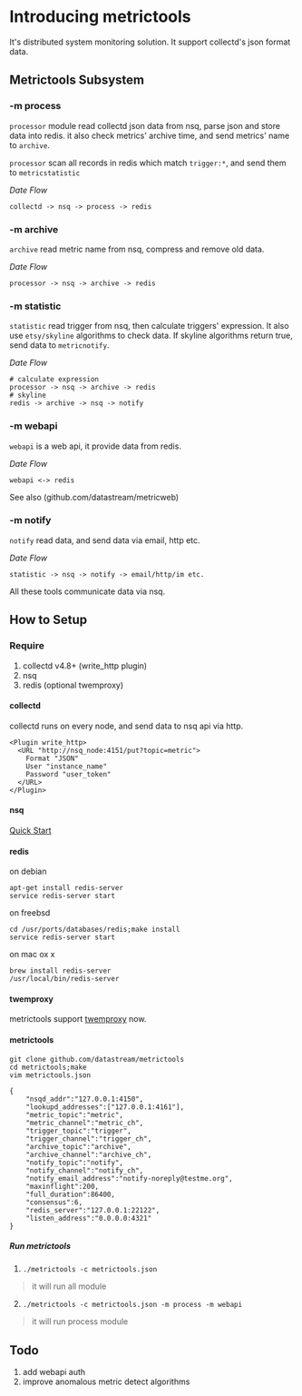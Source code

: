 # Introducing metrictools

It's distributed system monitoring solution. It support collectd's json format data.

## Metrictools Subsystem

### -m process

`processor` module read collectd json data from nsq, parse json and store data into redis.
it also check metrics' archive time, and send metrics' name to `archive`.

`processor` scan all records in redis which match `trigger:*`, and send them to `metricstatistic`

*Date Flow*

    collectd -> nsq -> process -> redis

### -m archive

`archive` read metric name from nsq, compress and remove old data.

*Date Flow*

    processor -> nsq -> archive -> redis

### -m statistic

`statistic` read trigger from nsq, then calculate triggers' expression.
It also use `etsy/skyline` algorithms to check data. If skyline algorithms return true, send data to `metricnotify`.

*Date Flow*

    # calculate expression
    processor -> nsq -> archive -> redis
    # skyline
    redis -> archive -> nsq -> notify

### -m webapi

`webapi` is a web api, it provide data from redis.

*Date Flow*

    webapi <-> redis

See also (github.com/datastream/metricweb)

### -m notify

`notify` read data, and send data via email, http etc.

*Date Flow*

    statistic -> nsq -> notify -> email/http/im etc.

All these tools communicate data via nsq.

## How to Setup

### Require
1. collectd v4.8+ (write_http plugin)
1. nsq
1. redis (optional twemproxy)

#### collectd

collectd runs on every node, and send data to nsq api via http.

    <Plugin write_http>
      <URL "http://nsq_node:4151/put?topic=metric">
        Format "JSON"
        User "instance_name"
        Password "user_token"
      </URL>
    </Plugin>

#### nsq

[Quick Start](http://bitly.github.io/nsq/overview/quick_start.html)


#### redis

on debian

    apt-get install redis-server
    service redis-server start

on freebsd

    cd /usr/ports/databases/redis;make install
    service redis-server start

on mac ox x

    brew install redis-server
    /usr/local/bin/redis-server

#### twemproxy

metrictools support [twemproxy](https://github.com/twitter/twemproxy) now.

#### metrictools

    git clone github.com/datastream/metrictools
    cd metrictools;make
    vim metrictools.json

    {
        "nsqd_addr":"127.0.0.1:4150",
        "lookupd_addresses":["127.0.0.1:4161"],
        "metric_topic":"metric",
        "metric_channel":"metric_ch",
        "trigger_topic":"trigger",
        "trigger_channel":"trigger_ch",
        "archive_topic":"archive",
        "archive_channel":"archive_ch",
        "notify_topic":"notify",
        "notify_channel":"notify_ch",
        "notify_email_address":"notify-noreply@testme.org",
        "maxinflight":200,
        "full_duration":86400,
        "consensus":6,
        "redis_server":"127.0.0.1:22122",
        "listen_address":"0.0.0.0:4321"
    }

##### Run metrictools

1. `./metrictools -c metrictools.json`

> it will run all module

2. `./metrictools -c metrictools.json -m process -m webapi`

> it will run process module

## Todo

1. add webapi auth
1. improve anomalous metric detect algorithms
